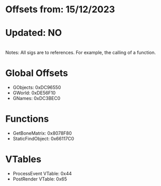 # Offsets from: 15/12/2023

# Updated: NO
<br>
Notes:
All sigs are to references. For example, the calling of a function.

# Global Offsets
- GObjects: 0xDC96550
- GWorld: 0xDE56F10
- GNames: 0xDC3BEC0

# Functions
- GetBoneMatrix: 0x8078F80
- StaticFindObject: 0x66117C0

# VTables
- ProcessEvent VTable: 0x44
- PostRender VTable: 0x65
